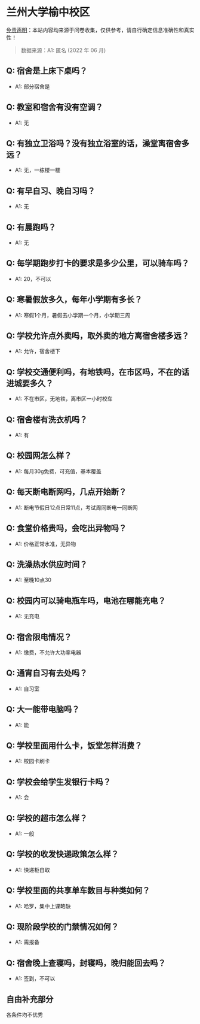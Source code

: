 # 兰州大学榆中校区

[免责声明](https://colleges.chat/#_3)：本站内容均来源于问卷收集，仅供参考，请自行确定信息准确性和真实性！

> 数据来源：A1: 匿名 (2022 年 06 月)

## Q: 宿舍是上床下桌吗？

- A1: 部分宿舍是

## Q: 教室和宿舍有没有空调？

- A1: 无

## Q: 有独立卫浴吗？没有独立浴室的话，澡堂离宿舍多远？

- A1: 无，一栋楼一楼

## Q: 有早自习、晚自习吗？

- A1: 无

## Q: 有晨跑吗？

- A1: 无

## Q: 每学期跑步打卡的要求是多少公里，可以骑车吗？

- A1: 20，不可以

## Q: 寒暑假放多久，每年小学期有多长？

- A1: 寒假1个月，暑假去小学期一个月，小学期三周

## Q: 学校允许点外卖吗，取外卖的地方离宿舍楼多远？

- A1: 允许，宿舍楼下

## Q: 学校交通便利吗，有地铁吗，在市区吗，不在的话进城要多久？

- A1: 不在市区，无地铁，离市区一小时校车

## Q: 宿舍楼有洗衣机吗？

- A1: 有

## Q: 校园网怎么样？

- A1: 每月30g免费，可充值，基本覆盖

## Q: 每天断电断网吗，几点开始断？

- A1: 断电节假日12点日常11点，考试周同断电一同断网

## Q: 食堂价格贵吗，会吃出异物吗？

- A1: 价格正常水准，无异物

## Q: 洗澡热水供应时间？

- A1: 至晚10点30

## Q: 校园内可以骑电瓶车吗，电池在哪能充电？

- A1: 无充电

## Q: 宿舍限电情况？

- A1: 缴费，不允许大功率电器

## Q: 通宵自习有去处吗？

- A1: 自习室

## Q: 大一能带电脑吗？

- A1: 能

## Q: 学校里面用什么卡，饭堂怎样消费？

- A1: 校园卡刷卡

## Q: 学校会给学生发银行卡吗？

- A1: 会

## Q: 学校的超市怎么样？

- A1: 一般

## Q: 学校的收发快递政策怎么样？

- A1: 快递柜自取

## Q: 学校里面的共享单车数目与种类如何？

- A1: 哈罗，集中上课略缺

## Q: 现阶段学校的门禁情况如何？

- A1: 需报备

## Q: 宿舍晚上查寝吗，封寝吗，晚归能回去吗？

- A1: 签到，不可以

## 自由补充部分

各条件均不优秀